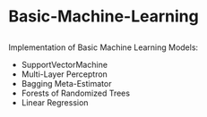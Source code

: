 # Basic-Machine-Learning

##

Implementation of Basic Machine Learning Models:
* SupportVectorMachine
* Multi-Layer Perceptron
* Bagging Meta-Estimator
* Forests of Randomized Trees
* Linear Regression
